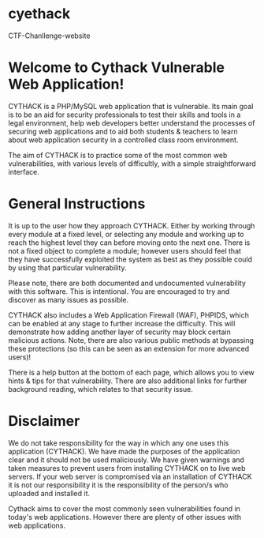 # cyethack
 CTF-Chanllenge-website

# Welcome to Cythack Vulnerable Web Application!

CYTHACK is a PHP/MySQL web application that is vulnerable. Its main goal is to be an aid for security professionals to test their skills and tools in a legal environment, help web developers better understand the processes of securing web applications and to aid both students & teachers to learn about web application security in a controlled class room environment.

The aim of CYTHACK is to practice some of the most common web vulnerabilities, with various levels of difficultly, with a simple straightforward interface.

# General Instructions 

It is up to the user how they approach CYTHACK. Either by working through every module at a fixed level, or selecting any module and working up to reach the highest level they can before moving onto the next one. There is not a fixed object to complete a module; however users should feel that they have successfully exploited the system as best as they possible could by using that particular vulnerability.

Please note, there are both documented and undocumented vulnerability with this software. This is intentional. You are encouraged to try and discover as many issues as possible.

CYTHACK also includes a Web Application Firewall (WAF), PHPIDS, which can be enabled at any stage to further increase the difficulty. This will demonstrate how adding another layer of security may block certain malicious actions. Note, there are also various public methods at bypassing these protections (so this can be seen as an extension for more advanced users)!

There is a help button at the bottom of each page, which allows you to view hints & tips for that vulnerability. There are also additional links for further background reading, which relates to that security issue.

# Disclaimer

We do not take responsibility for the way in which any one uses this application (CYTHACK). We have made the purposes of the application clear and it should not be used maliciously. We have given warnings and taken measures to prevent users from installing CYTHACK on to live web servers. If your web server is compromised via an installation of CYTHACK it is not our responsibility it is the responsibility of the person/s who uploaded and installed it.

Cythack aims to cover the most commonly seen vulnerabilities found in today's web applications. However there are plenty of other issues with web applications.
